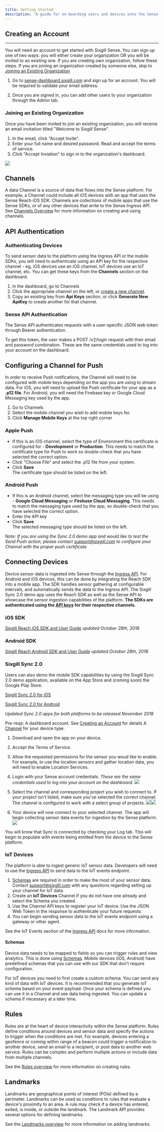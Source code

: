 ```yaml
---
title: Getting Started
description: "A guide for on-boarding users and devices onto the Sense platform"
---
```


## Creating an Account
----------------------------------

You will need an account to get started with Sixgill Sense. You can sign up one of two ways: you will either create your organization OR you will be invited to an existing one. If you are creating own organization, follow these steps. If you are joining an organization created by someone else, skip to [Joining an Existing Organization](#joining-an-existing-organization)

1.  Go to [sense-dashboard.sixgill.com](http://sense-dashboard.sixgill.com) and sign up for an account. You will be required to validate your email address.
    
2.  Once you are signed in, you can add other users to your organization through the Admin tab.

### Joining an Existing Organization

Once you have been invited to join an existing organization, you will receive an email invitation titled "Welcome to Sixgill Sense".

1. In the email, click "Accept Invite".
2. Enter your full name and desired password. Read and accept the terms of service.
3. Click "Accept Inviation" to sign in to the organization's dashboard.

![](images/dash_accept_invite.png)

## Channels
A data Channel is a source of data that flows into the Sense platform. For example, a Channel could include all iOS devices with an app that uses the Sense Reach iOS SDK. Channels are collections of mobile apps that use the Sense SDKs, or of any other devices that write to the Sense Ingress API. See [Channels Overview](/guides/channels/overview) for more information on creating and using channels.

## API Authentication

### Authenticating Devices
To send sensor data to the platform using the Ingress API or the mobile SDKs, you will need to authenticate using an API key for the respective channel - eg, iOS devices use an iOS channel, IoT devices use an IoT channel, etc. You can get these keys from the **Channels** section on the dashboard.

1. In the dashboard, go to Channels
2. Click the appropriate channel on the left, or [create a new channel](/guides/channels/overview).
3. Copy an existing key from **Api Keys** section, or click **Generate New ApiKey** to create another for that channel.

### Sense API Authentication

The Sense API authenticates requests with a user-specific JSON web token through Bearer authentication.

To get this token, the user makes a POST /v2/login request with their email and password combination. These are the same credentials used to log into your account on the dashboard.

## Configuring a Channel for Push
In order to receive Push notifications, the Channel will need to be configured with mobile keys depending on the app you are using to stream data. For iOS, you will need to upload the Push certificate for your app as a **.p12 file**. For Android, you will need the Firebase key or Google Cloud Messaging key used by the app.

1. Go to Channels
2. Select the mobile channel you wish to add mobile keys for.
3. Click **Manage Mobile Keys** at the top right corner  

### Apple Push ###
- If this is an iOS channel, select the type of Environment this certificate is configured for - **Development** or **Production**. This needs to match the certificate type for Push to work so double-check that you have selected the correct option.
- Click "Choose File" and select the .p12 file from your system.
- Click **Save**  
The certificate type should be listed on the left.

### Android Push ###
- If this is an Android channel, select the messaging type you will be using - **Google Cloud Messaging** or **Firebase Cloud Messaging**. This needs to match the messaging type used by the app, so double-check that you have selected the correct option.
- Enter the API key
- Click **Save**  
The selected messaging type should be listed on the left.

_Note: If you are using the Sync 2.0 demo app and would like to test the Send Push action, please contact support@sixgill.com to configure your Channel with the proper push certificate_  

## Connecting Devices
Device sensor data is ingested into Sense through the [Ingress API](/apis/ingress). For Android and iOS devices, this can be done by integrating the Reach SDK into a mobile app. The SDK handles sensor gathering at configurable intervals, and automatically sends the data to the Ingress API. The Sixgill Sync 2.0 demo app uses the Reach SDK as well as the Sense API to showcase the sensor ingestion capabilities of the platform. **The SDKs are authenticated using the [API keys](##api-keys) for their respective channels.**

### iOS SDK

[Sixgill Reach iOS SDK and User Guide](/guides/devices/ios-sdk)
*updated October 28th, 2018*

### Android SDK

[Sixgill Reach Android SDK and User Guide](/guides/devices/android-sdk)
*updated October 28th, 2018*
  
### Sixgill Sync 2.0
Users can also demo the mobile SDK capabilities by using the Sixgill Sync 2.0 demo application, available on the App Store and (coming soon) the Google Play Store.

[Sixgill Sync 2.0 for iOS](https://itunes.apple.com/us/app/sixgill-sync-2-0/id1272269863?mt=8)

[Sixgill Sync 2.0 for Android](https://play.google.com/store/apps/details?id=sync.sixgill.com.sync)

_Updated Sync 2.0 apps for both platforms to be released November 2018_

Pre-reqs:
A dashboard account. See [Creating an Account](#creating-an-account) for details
A [Channel](#channels) for your device type.

1. Download and open the app on your device.
2. Accept the Terms of Service.
3. Allow the requested permissions for the sensor you woud like to enable. For example, to use the location sensors and gather location data, you will need to enable Location Services.

4. Login with your Sense account credentials. _These are the same credentials used to log into your account on the dashboard._ 
![](./images/ios_login_screen.jpg)

5. Select the channel and corresponding project you wish to connect to. If your project isn't listed, make sure you've selected the correct channel. The channel is configured to work with a select group of projects.
![](./images/ios_select_channel.jpg)![](./images/ios_select_project.jpg)

6. Your device will now connect to your selected channel. The app will begin collecting sensor data events for ingestion by the Sense platform.
![](./images/ios_log_information.jpg)

You will know that Sync is connected by checking your Log tab. This will begin to populate with events being emitted from the device to the Sense platform.
  

### IoT Devices

The platform is able to ingest generic IoT sensor data. Developers will need to use the [Ingress API](/apis/ingress) to send data to the IoT events endpoint.

1. [Schemas](/guides/channels/schemas) are required in order to make the most of your sensor data. Contact [support@sixgill.com](mailto:support@sixgill.com) with any questions regarding setting up your channel for IoT data.
2. Create an **IoT Devices** Channel if you do not have one already and select the Schema you created.
3. Use the Channel API keys to register your IoT device. Use the JSON Web Token in the response to authenticate your future requests.
4. You can begin sending sensor data to the IoT events endpoint using a gateway or other agent.  

See the IoT Events section of the [Ingress API](/apis/ingress#/Mobile/post_v1_iot_events) docs for more information.
  
#### Schemas

Device data needs to be mapped to fields so you can trigger rules and view analytics. This is done using [Schemas](/guides/channels/schemas). Mobile devices (iOS, Android) have predefined schemas that you can use with our SDK that don't require configuration.

For IoT devices you need to first create a custom schema. You can send any kind of data with IoT devices. It is recommended that you generate IoT schema based on your event payload. Once your schema is defined you can use it in a Channel and see data being ingested. You can update a schema if necessary at a later time.


## Rules
Rules are at the heart of device interactivity within the Sense platform. Rules define conditions around devices and sensor data and specify the actions to trigger when the conditions are met. For example, devices entering a geofence or coming within range of a beacon could trigger a notification to another device, send an email to a recipient, or post data to another web service. Rules can be complex and perform multiple actions or include data from multiple channels.

See the [Rules overview](/guides/rules/overview) for more information on creating rules.


## Landmarks
Landmarks are geographical points of interest (POIs) defined by a perimeter. Landmarks can be used as conditions to rules that evaluate a device's proximity to an area. A rule may check if a device has entered, exited, is inside, or outside the landmark. The Landmark API provides several options for defining landmarks.

See the [Landmarks overview](/guides/landmarks/overview) for more information on adding landmarks.
